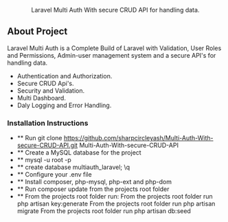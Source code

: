 <p align="center">Laravel Multi Auth With secure CRUD API for handling data.
</p>

## About Project


Laravel Multi Auth is a Complete Build of Laravel with Validation, User Roles and Permissions, Admin-user management system and a secure API's for handling data.

- Authentication and Authorization.
- Secure CRUD Api's.
- Security and Validation.
- Multi Dashboard.
- Daly Logging and Error Handling.

### Installation Instructions

- ** Run git clone https://github.com/sharpcircleyash/Multi-Auth-With-secure-CRUD-API.git Multi-Auth-With-secure-CRUD-API
- ** Create a MySQL database for the project
- ** mysql -u root -p
- ** create database multiauth_laravel;
\q
- ** Configure your .env file
- ** Install composer, php-mysql, php-ext and php-dom
- ** Run composer update from the projects root folder
- ** From the projects root folder run:
        From the projects root folder run php artisan key:generate
        From the projects root folder run php artisan migrate
        From the projects root folder run php artisan db:seed

